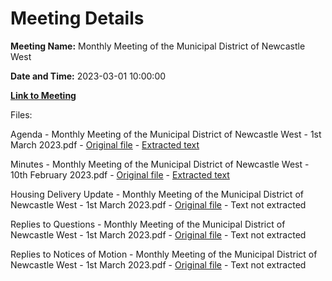 # Meeting Details

**Meeting Name:** Monthly Meeting of the Municipal District of Newcastle West

**Date and Time:** 2023-03-01 10:00:00

**[Link to Meeting](https://www.limerick.ie/council/whats-on/monthly-meeting-of-the-municipal-district-of-newcastle-west-0)**

Files: 

Agenda - Monthly Meeting of the Municipal District of Newcastle West - 1st March 2023.pdf - [Original file](https://www.limerick.ie/sites/default/files/media/documents/2023-02/01%20Agenda%20-%20Monthly%20Meeting%20of%20the%20Municipal%20District%20of%20Newcastle%20West%20-%201st%20March%202023.pdf) - [Extracted text](./Agenda%20-%20Monthly%20Meeting%20of%20the%20Municipal%20District%20of%20Newcastle%20West%20-%201st%20March%202023.md)

Minutes - Monthly Meeting of the Municipal District of Newcastle West - 10th February 2023.pdf - [Original file](https://www.limerick.ie/sites/default/files/media/documents/2023-02/02%20Minutes%20-%20Monthly%20Meeting%20of%20the%20Municipal%20District%20of%20Newcastle%20West%20-%2010th%20February%202023.pdf) - [Extracted text](./Minutes%20-%20Monthly%20Meeting%20of%20the%20Municipal%20District%20of%20Newcastle%20West%20-%2010th%20February%202023.md)

Housing Delivery Update - Monthly Meeting of the Municipal District of Newcastle West - 1st March 2023.pdf - [Original file](https://www.limerick.ie/sites/default/files/media/documents/2023-02/03%20%20Housing%20Delivery%20Update%20-%20Monthly%20Meeting%20of%20the%20Municipal%20District%20of%20Newcastle%20West%20-%201st%20March%202023_0.pdf) - Text not extracted

Replies to Questions - Monthly Meeting of the Municipal District of Newcastle West - 1st March 2023.pdf - [Original file](https://www.limerick.ie/sites/default/files/media/documents/2023-03/Replies%20to%20Questions%20-%20Monthly%20Meeting%20of%20the%20Municipal%20District%20of%20Newcastle%20West%20-%201st%20March%202023.pdf) - Text not extracted

Replies to Notices of Motion - Monthly Meeting of the Municipal District of Newcastle West - 1st March 2023.pdf - [Original file](https://www.limerick.ie/sites/default/files/media/documents/2023-03/Replies%20to%20Notices%20of%20Motion%20-%20Monthly%20Meeting%20of%20the%20Municipal%20District%20of%20Newcastle%20West%20-%201st%20March%202023.pdf) - Text not extracted


